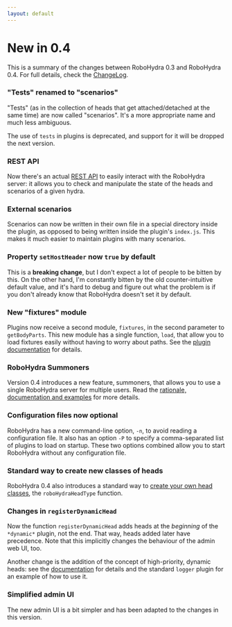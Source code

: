 ```yaml
---
layout: default
---
```


New in 0.4
==========

This is a summary of the changes between RoboHydra 0.3 and RoboHydra
0.4. For full details, check the
[ChangeLog](https://raw.github.com/robohydra/robohydra/master/ChangeLog).


### "Tests" renamed to "scenarios"

"Tests" (as in the collection of heads that get attached/detached at
the same time) are now called "scenarios". It's a more appropriate
name and much less ambiguous.

The use of `tests` in plugins is deprecated, and support for it will
be dropped the next version.

### REST API

Now there's an actual [REST API](../rest) to easily interact with the
RoboHydra server: it allows you to check and manipulate the state of
the heads and scenarios of a given hydra.

### External scenarios

Scenarios can now be written in their own file in a special directory
inside the plugin, as opposed to being written inside the plugin's
`index.js`. This makes it much easier to maintain plugins with many
scenarios.

### Property `setHostHeader` now `true` by default

This is a **breaking change**, but I don't expect a lot of people to
be bitten by this. On the other hand, I'm constantly bitten by the
old counter-intuitive default value, and it's hard to debug and figure
out what the problem is if you don't already know that RoboHydra
doesn't set it by default.

### New "fixtures" module

Plugins now receive a second module, `fixtures`, in the second
parameter to `getBodyParts`. This new module has a single function,
`load`, that allow you to load fixtures easily without having to worry
about paths. See the [plugin documentation](../plugins) for details.

### RoboHydra Summoners

Version 0.4 introduces a new feature, summoners, that allows you to
use a single RoboHydra server for multiple users. Read the [rationale,
documentation and examples](../summoners) for more details.

### Configuration files now optional

RoboHydra has a new command-line option, `-n`, to avoid reading a
configuration file. It also has an option `-P` to specify a
comma-separated list of plugins to load on startup. These two options
combined allow you to start RoboHydra without any configuration file.

### Standard way to create new classes of heads

RoboHydra 0.4 also introduces a standard way to [create your own head
classes](../custom-heads), the `roboHydraHeadType` function.

### Changes in `registerDynamicHead`

Now the function `registerDynamicHead` adds heads at the _beginning_
of the `*dynamic*` plugin, not the end. That way, heads added later
have precedence. Note that this implicitly changes the behaviour of
the admin web UI, too.

Another change is the addition of the concept of high-priority,
dynamic heads: see the [documentation](../api) for details and the
standard `logger` plugin for an example of how to use it.

### Simplified admin UI

The new admin UI is a bit simpler and has been adapted to the changes
in this version.
